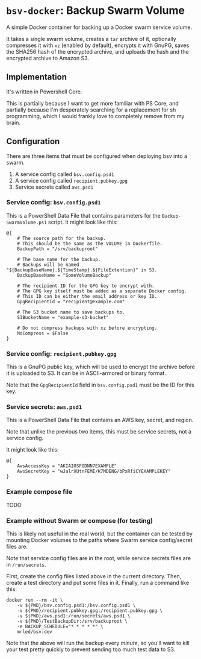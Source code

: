 # `bsv-docker`: Backup Swarm Volume

A simple Docker container for backing up a Docker swarm service volume.

It takes a single swarm volume,
creates a `tar` archive of it,
optionally compresses it with `xz` (enabled by default),
encrypts it with GnuPG,
saves the SHA256 hash of the encrypted archive,
and uploads the hash and the encrypted archive to Amazon S3.

## Implementation

It's written in Powershell Core.

This is partially because I want to get more familiar with PS Core,
and partially because I'm desperately searching for a replacement for sh programming,
which I would frankly love to completely remove from my brain.

## Configuration

There are three items that must be configured when deploying bsv into a swarm.

1. A service config called `bsv.config.psd1`
2. A service config called `recipient.pubkey.gpg`
3. Service secrets called `aws.psd1`

### Service config: `bsv.config.psd1`

This is a PowerShell Data File that contains parameters for the `Backup-SwarmVolume.ps1` script.
It might look like this:

    @{
        # The source path for the backup.
        # This should be the same as the VOLUME in Dockerfile.
        BackupPath = "/srv/backuproot"

        # The base name for the backup.
        # Backups will be named "${BackupBaseName}.${TimeStamp}.${FileExtention}" in S3.
        BackupBaseName = "SomeVolumeBackup"

        # The recipient ID for the GPG key to encrypt with.
        # The GPG key itself must be added as a separate Docker config.
        # This ID can be either the email address or key ID.
        GpgRecipientId = "recipient@example.com"

        # The S3 bucket name to save backups to.
        S3BucketName = "example-s3-bucket"

        # Do not compress backups with xz before encrypting.
        NoCompress = $False
    }

### Service config: `recipient.pubkey.gpg`

This is a GnuPG public key,
which will be used to encrypt the archive before it is uploaded to S3.
It can be in ASCII-armored or binary format.

Note that the `GpgRecipientId` field in `bsv.config.psd1` must be the ID for this key.

### Service secrets: `aws.psd1`

This is a PowerShell Data File that contains an AWS key, secret, and region.

Note that unlike the previous two items,
this must be service secrets, not a service config.

It might look like this:

    @{
        AwsAccessKey = "AKIAIOSFODNN7EXAMPLE"
        AwsSecretKey = "wJalrXUtnFEMI/K7MDENG/bPxRfiCYEXAMPLEKEY"
    }

### Example compose file

TODO

### Example without Swarm or compose (for testing)

This is likely not useful in the real world,
but the container can be tested by mounting Docker volumes
to the paths where Swarm service config/secret files are.

Note that service config files are in the root,
while service secrets files are in `/run/secrets`.

First, create the config files listed above in the current directory.
Then, create a test directory and put some files in it.
Finally, run a command like this:

    docker run --rm -it \
        -v ${PWD}/bsv.config.psd1:/bsv.config.psd1 \
        -v ${PWD}/recipient.pubkey.gpg:/recipient.pubkey.gpg \
        -v ${PWD}/aws.psd1:/run/secrets/aws.psd1 \
        -v ${PWD}/TestBackupDir:/srv/backuproot \
        -e BACKUP_SCHEDULE="* * * * *" \
        mrled/bsv:dev

Note that the above will run the backup every _minute_,
so you'll want to kill your test pretty quickly
to prevent sending too much test data to S3.
